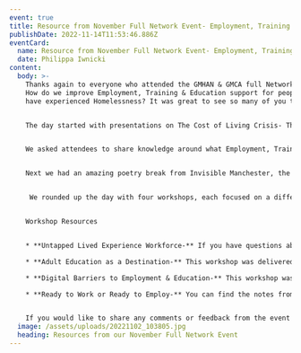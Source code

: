 ```yaml
---
event: true
title: Resource from November Full Network Event- Employment, Training & Education
publishDate: 2022-11-14T11:53:46.886Z
eventCard:
  name: Resource from November Full Network Event- Employment, Training & Education
  date: Philippa Iwnicki
content:
  body: >-
    Thanks again to everyone who attended the GMHAN & GMCA full Network Event:
    How do we improve Employment, Training & Education support for people who
    have experienced Homelessness? It was great to see so many of you there


    The day started with presentations on The Cost of Living Crisis- The Impact on Employment, Training & Education from GMPA and Employment, Training & Education as Homelessness Preventionfrom GMCA. You can check out the slides from all presentations [here](https://www.gmhan.net/assets/uploads/ete-event-slides.pdf)


    We asked attendees to share knowledge around what Employment, Training and Education provisions are available and what gaps there are in services across Greater Manchester- You told us [What you thought was available](https://www.gmhan.net/assets/uploads/what-support-is-available.docx) and [What you thought was missing](https://www.gmhan.net/assets/uploads/what-support-is-missing.pdf)


    N﻿ext we had an amazing poetry break from Invisible Manchester, the poem was part of the [Refuge from the Ravens](https://wordsworth.org.uk/refuge-from-the-ravens/) project which will be coming to Bury Art Gallery in February, and you can buy the Ravens book [here](https://www.oystercatcherpress.com/product/refuge-from-the-ravens/). Invisible Manchester have also shared a collection of poems in their [Writing on the Wall](https://wotwonline.co.uk/back-issues/) publications, which you can support on their [Go Fund Me](https://www.gofundme.com/f/support-writing-on-the-wall-in-manchester?utm_source=customer&utm_medium=copy_link&utm_campaign=p_cf+share-flow-1) page if you are interested.


     We rounded up the day with four workshops, each focused on a different element of employment, training or education, and the barriers that are faced by people who have experienced homelessness


    Workshop Resources


    * **Untapped Lived Experience Workforce-** If you have questions about the Changing Futures GROW programme then you can contact TJ-  GROW@shelter.org.uk 

    * **Adult Education as a Destination-** This workshop was delivered by [Back on Track](http://www.backontrackmanchester.org.uk/courses/). You can find the notes from the workshop [here](https://www.gmhan.net/assets/uploads/workshop-notes-adult-education.docx).

    * **Digital Barriers to Employment & Education-** This workshop was delivered by the [Manchester Digital Collective](https://digital.lifeshare.org.uk/). You can find the notes from the workshop [here](https://www.gmhan.net/assets/uploads/workshop-notes-digital-barriers.docx)

    * **Ready to Work or Ready to Employ-** You can find the notes from the workshop [here](https://www.gmhan.net/assets/uploads/workshop-notes-work-for-ready.docx), get in touch with me ([philippa@greatertogethermanchester.org](mailto:philippa@greatertogethermanchester.org)) if you want to be part of the Learning Group


    If you would like to share any comments or feedback from the event then get in touch [info@gmhan.net](mailto:info@gmhan.net). We want to ensure our full network events are useful and productive, so we really value any feedback you have
  image: /assets/uploads/20221102_103805.jpg
  heading: Resources from our November Full Network Event
---
```

